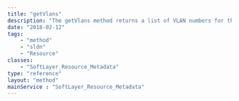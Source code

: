 ```yaml
---
title: "getVlans"
description: "The getVlans method returns a list of VLAN numbers for the network component matching the provided MAC address associated with the resource. For each return, the native VLAN will appear first, followed by any trunked VLANs associated with the network component. "
date: "2018-02-12"
tags:
    - "method"
    - "sldn"
    - "Resource"
classes:
    - "SoftLayer_Resource_Metadata"
type: "reference"
layout: "method"
mainService : "SoftLayer_Resource_Metadata"
---
```

